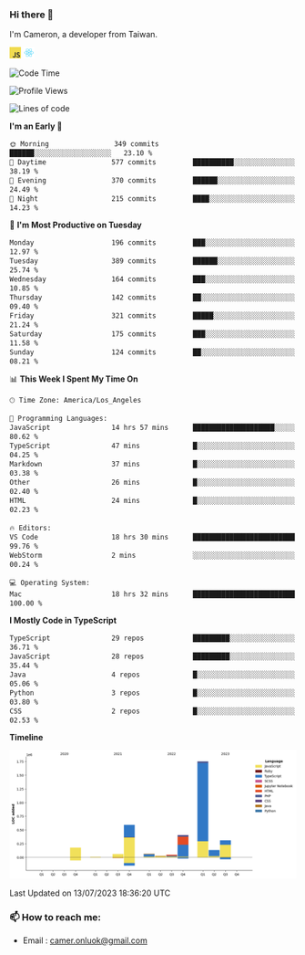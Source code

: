 ### Hi there 👋

I'm Cameron, a developer from Taiwan.


<code><img height="20" src="https://raw.githubusercontent.com/github/explore/80688e429a7d4ef2fca1e82350fe8e3517d3494d/topics/javascript/javascript.png"></code>
<code><img height="20" src="https://raw.githubusercontent.com/github/explore/80688e429a7d4ef2fca1e82350fe8e3517d3494d/topics/react/react.png"></code>



<!--START_SECTION:waka-->
![Code Time](http://img.shields.io/badge/Code%20Time-966%20hrs%2040%20mins-blue)

![Profile Views](http://img.shields.io/badge/Profile%20Views-0-blue)

![Lines of code](https://img.shields.io/badge/From%20Hello%20World%20I%27ve%20Written-3.6%20million%20lines%20of%20code-blue)

**I'm an Early 🐤** 

```text
🌞 Morning                349 commits         ██████░░░░░░░░░░░░░░░░░░░   23.10 % 
🌆 Daytime                577 commits         ██████████░░░░░░░░░░░░░░░   38.19 % 
🌃 Evening                370 commits         ██████░░░░░░░░░░░░░░░░░░░   24.49 % 
🌙 Night                  215 commits         ████░░░░░░░░░░░░░░░░░░░░░   14.23 % 
```
📅 **I'm Most Productive on Tuesday** 

```text
Monday                   196 commits         ███░░░░░░░░░░░░░░░░░░░░░░   12.97 % 
Tuesday                  389 commits         ██████░░░░░░░░░░░░░░░░░░░   25.74 % 
Wednesday                164 commits         ███░░░░░░░░░░░░░░░░░░░░░░   10.85 % 
Thursday                 142 commits         ██░░░░░░░░░░░░░░░░░░░░░░░   09.40 % 
Friday                   321 commits         █████░░░░░░░░░░░░░░░░░░░░   21.24 % 
Saturday                 175 commits         ███░░░░░░░░░░░░░░░░░░░░░░   11.58 % 
Sunday                   124 commits         ██░░░░░░░░░░░░░░░░░░░░░░░   08.21 % 
```


📊 **This Week I Spent My Time On** 

```text
🕑︎ Time Zone: America/Los_Angeles

💬 Programming Languages: 
JavaScript               14 hrs 57 mins      ████████████████████░░░░░   80.62 % 
TypeScript               47 mins             █░░░░░░░░░░░░░░░░░░░░░░░░   04.25 % 
Markdown                 37 mins             █░░░░░░░░░░░░░░░░░░░░░░░░   03.38 % 
Other                    26 mins             █░░░░░░░░░░░░░░░░░░░░░░░░   02.40 % 
HTML                     24 mins             █░░░░░░░░░░░░░░░░░░░░░░░░   02.23 % 

🔥 Editors: 
VS Code                  18 hrs 30 mins      █████████████████████████   99.76 % 
WebStorm                 2 mins              ░░░░░░░░░░░░░░░░░░░░░░░░░   00.24 % 

💻 Operating System: 
Mac                      18 hrs 32 mins      █████████████████████████   100.00 % 
```

**I Mostly Code in TypeScript** 

```text
TypeScript               29 repos            █████████░░░░░░░░░░░░░░░░   36.71 % 
JavaScript               28 repos            █████████░░░░░░░░░░░░░░░░   35.44 % 
Java                     4 repos             █░░░░░░░░░░░░░░░░░░░░░░░░   05.06 % 
Python                   3 repos             █░░░░░░░░░░░░░░░░░░░░░░░░   03.80 % 
CSS                      2 repos             █░░░░░░░░░░░░░░░░░░░░░░░░   02.53 % 
```



**Timeline**

![Lines of Code chart](https://raw.githubusercontent.com/camer0nluo/camer0nluo/main/assets/bar_graph.png)


 Last Updated on 13/07/2023 18:36:20 UTC
<!--END_SECTION:waka-->

### 📫 How to reach me:
- Email : camer.onluok@gmail.com
